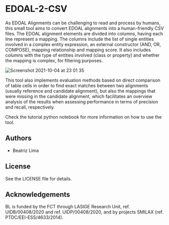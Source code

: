 # EDOAL-2-CSV
As EDOAL Alignments can be challenging to read and process by humans, this small tool aims to convert EDOAL alignments into a human-friendly CSV files.
The EDOAL alignment elements are divided into columns, having each line represent a mapping. The columns include the list of single entities involved in a complex entity expression, an external constructor (AND, OR, COMPOSE), mapping relationship and mapping score. It also includes columns with the type of entities involved (class or property) and whether the mapping is complex, for filtering purposes. 

![Screenshot 2021-10-04 at 23 01 35](https://user-images.githubusercontent.com/43668147/135930746-c40677f5-287f-4860-9783-900a21f544e4.png)

This tool also implements evaluation methods based on direct comparison of table cells in order to find exact matches between two alignments (usually reference and candidate alignment), but also the mappings that were missing in the candidate alignment, which facilitates an overview analysis of the results when assessing performance in terms of precision and recall, respectively.

Check the tutorial python notebook for more information on how to use the tool.

## Authors
- Beatriz Lima

## License
See the LICENSE file for details.

## Acknowledgements
BL is funded by the FCT through LASIGE Research Unit, ref. UIDB/00408/2020 and ref. UIDP/00408/2020, and by projects SMILAX (ref. PTDC/EEI-ESS/4633/2014).
